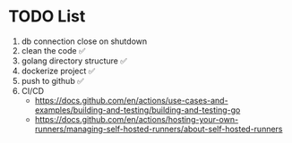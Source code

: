 # TODO List
1. db connection close on shutdown
2. clean the code ✅
3. golang directory structure ✅
4. dockerize project ✅
5. push to github ✅
6. CI/CD
    - https://docs.github.com/en/actions/use-cases-and-examples/building-and-testing/building-and-testing-go
    - https://docs.github.com/en/actions/hosting-your-own-runners/managing-self-hosted-runners/about-self-hosted-runners